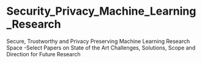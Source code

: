 # Security_Privacy_Machine_Learning_Research
 Secure, Trustworthy and Privacy Preserving Machine Learning Research Space -Select Papers on State of the Art Challenges, Solutions, Scope and Direction for Future Research
